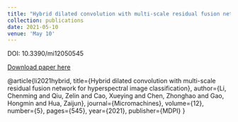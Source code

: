 ```yaml
---
title: "Hybrid dilated convolution with multi-scale residual fusion network for hyperspectral image classification"
collection: publications
date: 2021-05-10
venue: 'May 10'
---
```

DOI: 10.3390/mi12050545

[Download paper here](http://academicpages.github.io/files/paper2.pdf)

@article{li2021hybrid,
  title={Hybrid dilated convolution with multi-scale residual fusion network for hyperspectral image classification},
  author={Li, Chenming and Qiu, Zelin and Cao, Xueying and Chen, Zhonghao and Gao, Hongmin and Hua, Zaijun},
  journal={Micromachines},
  volume={12},
  number={5},
  pages={545},
  year={2021},
  publisher={MDPI}
}


